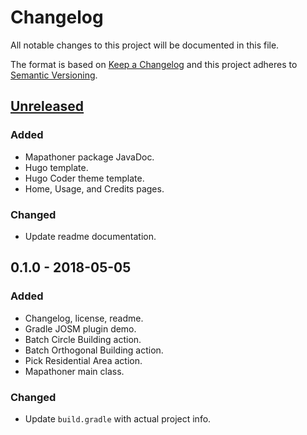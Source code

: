 # Changelog
All notable changes to this project will be documented in this file.

The format is based on [Keep a Changelog] and this project adheres to
[Semantic Versioning].

[Keep a Changelog]: http://keepachangelog.com/
[Semantic Versioning]: http://semver.org/

## [Unreleased]
### Added
- Mapathoner package JavaDoc.
- Hugo template.
- Hugo Coder theme template.
- Home, Usage, and Credits pages.

### Changed
- Update readme documentation.

## 0.1.0 - 2018-05-05
### Added
- Changelog, license, readme.
- Gradle JOSM plugin demo.
- Batch Circle Building action.
- Batch Orthogonal Building action.
- Pick Residential Area action.
- Mapathoner main class.

### Changed
- Update `build.gradle` with actual project info.

[Unreleased]: https://github.com/qeef/mapathoner/compare/v0.1.0...HEAD
